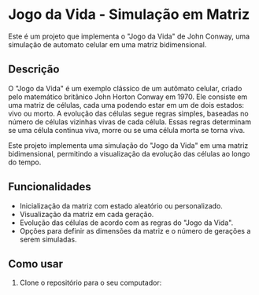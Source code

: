 # Jogo da Vida - Simulação em Matriz

Este é um projeto que implementa o "Jogo da Vida" de John Conway, uma simulação de automato celular em uma matriz bidimensional.

## Descrição

O "Jogo da Vida" é um exemplo clássico de um autômato celular, criado pelo matemático britânico John Horton Conway em 1970. Ele consiste em uma matriz de células, cada uma podendo estar em um de dois estados: vivo ou morto. A evolução das células segue regras simples, baseadas no número de células vizinhas vivas de cada célula. Essas regras determinam se uma célula continua viva, morre ou se uma célula morta se torna viva.

Este projeto implementa uma simulação do "Jogo da Vida" em uma matriz bidimensional, permitindo a visualização da evolução das células ao longo do tempo.

## Funcionalidades

- Inicialização da matriz com estado aleatório ou personalizado.
- Visualização da matriz em cada geração.
- Evolução das células de acordo com as regras do "Jogo da Vida".
- Opções para definir as dimensões da matriz e o número de gerações a serem simuladas.

## Como usar

1. Clone o repositório para o seu computador:


